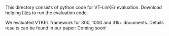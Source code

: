 This directory consists of python code for VT-LinKEr evaluation. Download helping [files](https://figshare.com/articles/VTKEL_resource_files/8247770/3) to run the evaluation code.

We evaluated VTKEL framework for 300, 1000 and 31k+ documents. Details results can be found in our paper: Coming soon!
